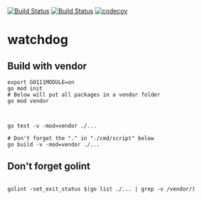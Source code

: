 


[![Build Status](https://travis-ci.org/mchirico/watchdog.svg?branch=master)](https://travis-ci.org/mchirico/watchdog)
[![Build Status](https://mchirico.visualstudio.com/watchdog/_apis/build/status/mchirico.watchdog?branchName=master)](https://mchirico.visualstudio.com/watchdog/_build/latest?definitionId=1&branchName=master)
[![codecov](https://codecov.io/gh/mchirico/watchdog/branch/master/graph/badge.svg)](https://codecov.io/gh/mchirico/watchdog)
# watchdog

## Build with vendor
```
export GO111MODULE=on
go mod init
# Below will put all packages in a vendor folder
go mod vendor



go test -v -mod=vendor ./...

# Don't forget the "." in "./cmd/script" below
go build -v -mod=vendor ./...
```


## Don't forget golint

```

golint -set_exit_status $(go list ./... | grep -v /vendor/)

```


